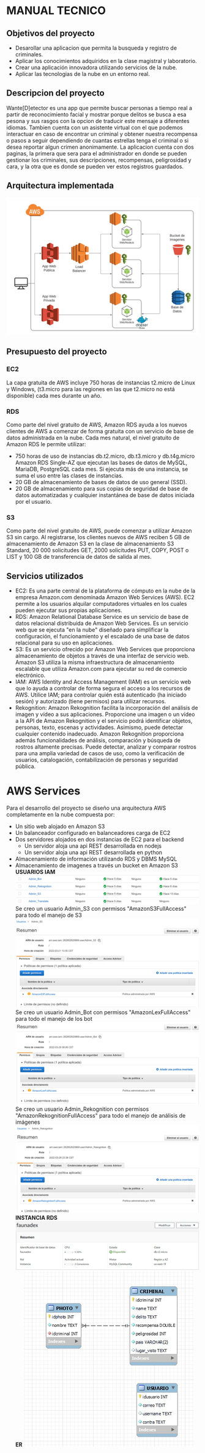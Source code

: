 # MANUAL TECNICO 
## Objetivos del proyecto
- Desarollar una aplicacion que permita la busqueda y registro de criminales.
- Aplicar los conocimientos adquiridos en la clase magistral y laboratorio.
- Crear una aplicación innovadora utilizando servicios de la nube.
- Aplicar las tecnologias de la nube en un entorno real.

## Descripcion del proyecto
Wante[D]etector es una app que permite buscar personas a tiempo real a partir de reconocimiento facial y mostrar porque delitos se busca a esa pesona y sus rasgos con la opcion de traducir este mensaje a diferentes idiomas. Tambien cuenta con un asistente virtual con el que podemos interactuar en caso de encontrar un criminal y obtener nuestra recompensa o pasos a seguir dependiendo de cuantas estrellas tenga el criminal o si desea reportar algun crimen anonimamente.
La aplicacion cuenta con dos paginas, la primera que sera para el administrador en donde se pueden gestionar los criminales, sus descripciones, recompensas, peligrosidad y cara, y la otra que es donde se pueden ver estos registros guardados.

## Arquitectura implementada
![](img/img15.jpeg)
## Presupuesto del proyecto 
### EC2
La capa gratuita de AWS incluye 750 horas de instancias t2.micro de Linux y Windows, (t3.micro para las regiones en las que t2.micro no está disponible) cada mes durante un año. 

### RDS
Como parte del nivel gratuito de AWS, Amazon RDS ayuda a los nuevos clientes de AWS a comenzar de forma gratuita con un servicio de base de datos administrada en la nube. Cada mes natural, el nivel gratuito de Amazon RDS le permite utilizar:
- 750 horas de uso de instancias db.t2.micro, db.t3.micro y db.t4g.micro Amazon RDS Single-AZ que ejecutan las bases de datos de MySQL, MariaDB, PostgreSQL cada mes. Si ejecuta más de una instancia, se suma el uso entre las clases de instancias.
- 20 GB de almacenamiento de bases de datos de uso general (SSD).
- 20 GB de almacenamiento para sus copias de seguridad de base de datos automatizadas y cualquier instantánea de base de datos iniciada por el usuario.
### S3 
Como parte del nivel gratuito de AWS, puede comenzar a utilizar Amazon S3 sin cargo. Al registrarse, los clientes nuevos de AWS reciben 5 GB de almacenamiento de Amazon S3 en la clase de almacenamiento S3 Standard, 20 000 solicitudes GET, 2000 solicitudes PUT, COPY, POST o LIST y 100 GB de transferencia de datos de salida al mes.
## Servicios utilizados
- EC2: Es una parte central de la plataforma de cómputo en la nube de la empresa Amazon.com denominada Amazon Web Services (AWS). EC2 permite a los usuarios alquilar computadores virtuales en los cuales pueden ejecutar sus propias aplicaciones. 
- RDS: Amazon Relational Database Service es un servicio de base de datos relacional distribuida de Amazon Web Services. Es un servicio web que se ejecuta "en la nube" diseñado para simplificar la configuración, el funcionamiento y el escalado de una base de datos relacional para su uso en aplicaciones.
- S3: Es un servicio ofrecido por Amazon Web Services que proporciona almacenamiento de objetos a través de una interfaz de servicio web. Amazon S3 utiliza la misma infraestructura de almacenamiento escalable que utiliza Amazon.com para ejecutar su red de comercio electrónico.
- IAM: AWS Identity and Access Management (IAM) es un servicio web que lo ayuda a controlar de forma segura el acceso a los recursos de AWS. Utilice IAM; para controlar quién está autenticado (ha iniciado sesión) y autorizado (tiene permisos) para utilizar recursos.
- Rekognition: Amazon Rekognition facilita la incorporación del análisis de imagen y vídeo a sus aplicaciones. Proporcione una imagen o un vídeo a la API de Amazon Rekognition y el servicio podrá identificar objetos, personas, texto, escenas y actividades. Asimismo, puede detectar cualquier contenido inadecuado. Amazon Rekognition proporciona además funcionalidades de análisis, comparación y búsqueda de rostros altamente precisas. Puede detectar, analizar y comparar rostros para una amplia variedad de casos de uso, como la verificación de usuarios, catalogación, contabilización de personas y seguridad pública.


# AWS Services
Para el desarrollo del proyecto se diseño una arquitectura AWS completamente en la nube compuesta por:
* Un sitio web alojado en Amazon S3
* Un balanceador configurado en balanceadores carga de EC2
* Dos servidores alojados en dos instancias de EC2 para el backend 
  * Un servidor aloja una api REST desarrollada en nodejs
  * Un servidor aloja una api REST desarrollada en python
* Almacenamiento de información utilizando RDS y DBMS MySQL
* Almacenamiento de imagenes a través un bucket en Amazon S3
**USUARIOS IAM**
![](img/img10.png)
Se creo un usuario Admin_S3 con permisos "AmazonS3FullAccess" para todo el manejo de S3
![](img/img11.png)
Se creo un usuario Admin_Bot con permisos "AmazonLexFullAccess" para todo el manejo de los bot
![](img/img12.png)
Se creo un usuario Admin_Rekognition con permisos "AmazonRekognitionFullAccess" para todo el manejo de análisis de imágenes
![](img/img13.png)
**INSTANCIA RDS**
![](img/img14.png)
**ER**
![](img/img16.jpg)
